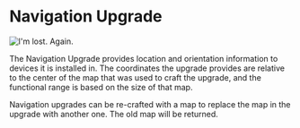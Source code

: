 # Navigation Upgrade

![I'm lost. Again.](oredict:oc:navigationUpgrade)

The Navigation Upgrade provides location and orientation information to devices it is installed in. The coordinates the upgrade provides are relative to the center of the map that was used to craft the upgrade, and the functional range is based on the size of that map.

Navigation upgrades can be re-crafted with a map to replace the map in the upgrade with another one. The old map will be returned.
